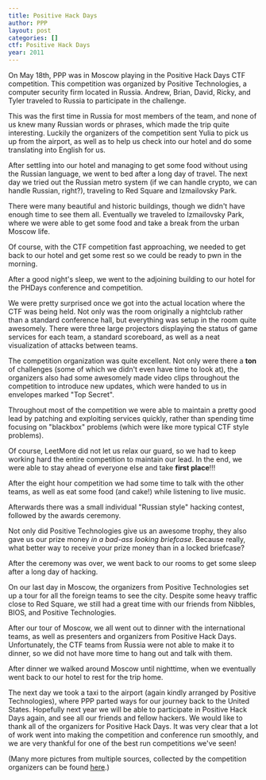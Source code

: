 ```yaml
---
title: Positive Hack Days
author: PPP
layout: post
categories: []
ctf: Positive Hack Days
year: 2011
---
```

On May 18th, PPP was in Moscow playing in the Positive Hack Days CTF competition. This competition was organized by Positive Technologies, a computer security firm located in Russia. Andrew, Brian, David, Ricky, and Tyler traveled to Russia to participate in the challenge.

This was the first time in Russia for most members of the team, and none of us knew many Russian words or phrases, which made the trip quite interesting. Luckily the organizers of the competition sent Yulia to pick us up from the airport, as well as to help us check into our hotel and do some translating into English for us.

After settling into our hotel and managing to get some food without using the Russian language, we went to bed after a long day of travel. The next day we tried out the Russian metro system (if we can handle crypto, we can handle Russian, right?), traveling to Red Square and Izmailovsky Park.

There were many beautiful and historic buildings, though we didn't have enough time to see them all. Eventually we traveled to Izmailovsky Park, where we were able to get some food and take a break from the urban Moscow life.

Of course, with the CTF competition fast approaching, we needed to get back to our hotel and get some rest so we could be ready to pwn in the morning.

After a good night's sleep, we went to the adjoining building to our hotel for the PHDays conference and competition.

We were pretty surprised once we got into the actual location where the CTF was being held. Not only was the room originally a nightclub rather than a standard conference hall, but everything was setup in the room quite awesomely. There were three large projectors displaying the status of game services for each team, a standard scoreboard, as well as a neat visualization of attacks between teams.

The competition organization was quite excellent. Not only were there a **ton** of challenges (some of which we didn't even have time to look at), the organizers also had some awesomely made video clips throughout the competition to introduce new updates, which were handed to us in envelopes marked "Top Secret".

Throughout most of the competition we were able to maintain a pretty good lead by patching and exploiting services quickly, rather than spending time focusing on "blackbox" problems (which were like more typical CTF style problems).

Of course, LeetMore did not let us relax our guard, so we had to keep working hard the entire competition to maintain our lead. In the end, we were able to stay ahead of everyone else and take **first place**!!!

After the eight hour competition we had some time to talk with the other teams, as well as eat some food (and cake!) while listening to live music.

Afterwards there was a small individual "Russian style" hacking contest, followed by the awards ceremony.

Not only did Positive Technologies give us an awesome trophy, they also gave us our prize money _in a bad-ass looking briefcase_. Because really, what better way to receive your prize money than in a locked briefcase?

After the ceremony was over, we went back to our rooms to get some sleep after a long day of hacking.

On our last day in Moscow, the organizers from Positive Technologies set up a tour for all the foreign teams to see the city. Despite some heavy traffic close to Red Square, we still had a great time with our friends from Nibbles, BIOS, and Positive Technologies.

After our tour of Moscow, we all went out to dinner with the international teams, as well as presenters and organizers from Positive Hack Days. Unfortunately, the CTF teams from Russia were not able to make it to dinner, so we did not have more time to hang out and talk with them.

After dinner we walked around Moscow until nighttime, when we eventually went back to our hotel to rest for the trip home.

The next day we took a taxi to the airport (again kindly arranged by Positive Technologies), where PPP parted ways for our journey back to the United States. Hopefully next year we will be able to participate in Positive Hack Days again, and see all our friends and fellow hackers. We would like to thank all of the organizers for Positive Hack Days. It was very clear that a lot of work went into making the competition and conference run smoothly, and we are very thankful for one of the best run competitions we've seen!

(Many more pictures from multiple sources, collected by the competition organizers can be found [here](https://picasaweb.google.com/102741892446177067060).)